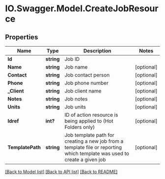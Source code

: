 # IO.Swagger.Model.CreateJobResource
## Properties

Name | Type | Description | Notes
------------ | ------------- | ------------- | -------------
**Id** | **string** | Job ID | 
**Name** | **string** | Job name | [optional] 
**Contact** | **string** | Job contact person | [optional] 
**Phone** | **string** | Job phone number | [optional] 
**_Client** | **string** | Job client name | [optional] 
**Notes** | **string** | Job notes | [optional] 
**Units** | **string** | Job units | [optional] 
**Idref** | **int?** | ID of action resource is being applied to (Hot Folders only) | [optional] 
**TemplatePath** | **string** | Job template path for creating a new job from a template file or reporting which template was used to create a given job | [optional] 

[[Back to Model list]](../README.md#documentation-for-models) [[Back to API list]](../README.md#documentation-for-api-endpoints) [[Back to README]](../README.md)


